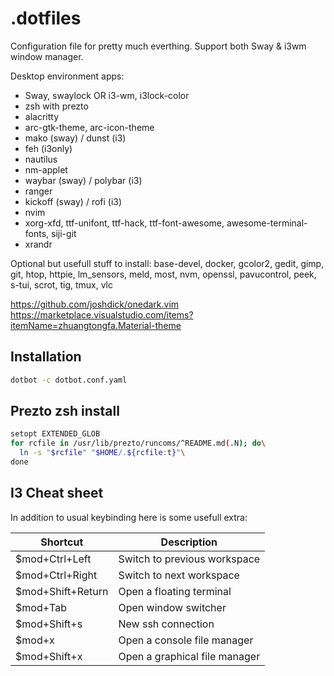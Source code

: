 # .dotfiles

Configuration file for pretty much everthing.
Support both Sway & i3wm window manager.

Desktop environment apps: 
* Sway, swaylock OR i3-wm, i3lock-color
* zsh with prezto
* alacritty
* arc-gtk-theme, arc-icon-theme
* mako (sway) / dunst (i3)
* feh (i3only)
* nautilus
* nm-applet
* waybar (sway) / polybar (i3)
* ranger
* kickoff (sway) / rofi (i3)
* nvim
* xorg-xfd, ttf-unifont, ttf-hack, ttf-font-awesome, awesome-terminal-fonts, siji-git 
* xrandr

Optional but usefull stuff to install:
base-devel, docker, gcolor2, gedit, gimp, git, htop, httpie, lm_sensors, meld, most, nvm, openssl, pavucontrol, peek, s-tui, scrot, tig, tmux, vlc


https://github.com/joshdick/onedark.vim
https://marketplace.visualstudio.com/items?itemName=zhuangtongfa.Material-theme

## Installation

```sh
dotbot -c dotbot.conf.yaml
```


## Prezto zsh install

```sh
setopt EXTENDED_GLOB
for rcfile in /usr/lib/prezto/runcoms/^README.md(.N); do\
  ln -s "$rcfile" "$HOME/.${rcfile:t}"\
done
```


## I3 Cheat sheet

In addition to usual keybinding here is some usefull extra: 

| Shortcut | Description |
| --- | --- |
| $mod+Ctrl+Left | Switch to previous workspace |
| $mod+Ctrl+Right | Switch to next workspace |
| $mod+Shift+Return | Open a floating terminal |
| $mod+Tab | Open window switcher |
| $mod+Shift+s | New ssh connection  |
| $mod+x | Open a console file manager |
| $mod+Shift+x | Open a graphical file manager |

